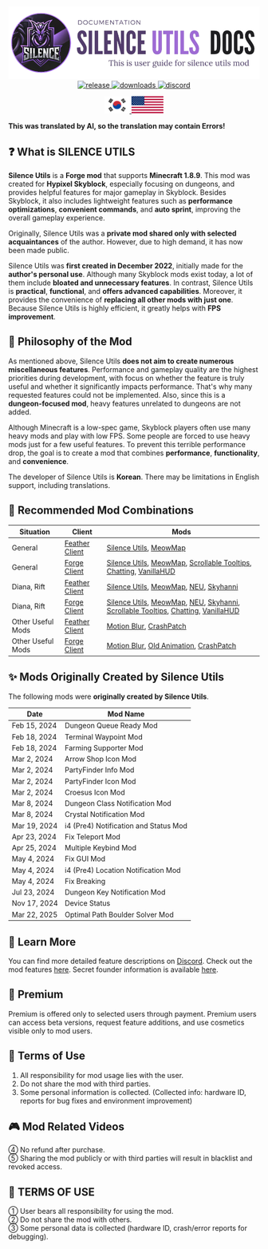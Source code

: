 <p align="center">
	<a href="https://github.com/SILENCE-SIMSOOL/SilenceUtils-Documentation">
		<img src="resource/title.png" alt="SilenceUtils Documentation" width="1200">
	</a>
	<a href="https://github.com/SILENCE-SIMSOOL/SilenceUtils-Documentation/releases" target="_blank">
		<img alt="release" src="https://img.shields.io/github/v/release/SILENCE-SIMSOOL/SilenceUtils-Documentation?color=E0E0E0&style=flat-square" />
	</a>
	<a href="https://github.com/SILENCE-SIMSOOL/SilenceUtils-Documentation/releases" target="_blank">
		<img alt="downloads" src="https://img.shields.io/github/downloads/SILENCE-SIMSOOL/SilenceUtils-Documentation/total?color=8b4db6&style=flat-square" />
	</a>
	<a href="https://discord.gg/2Zt8HDksJs" target="_blank">
		<img alt="discord" src="https://img.shields.io/discord/1312525891225784421?color=5865F2&label=discord&style=flat-square" />
	</a>
</p>

<p align="center">
	<a href="https://github.com/SILENCE-SIMSOOL/SilenceUtils-Documentation">
		<img src="resource/kr.png" alt="Korean" width="50">
	</a>
	<a href="https://github.com/SILENCE-SIMSOOL/SilenceUtils-User-Guide/tree/English">
		<img src="resource/en.png" alt="English" width="64">
	</a>
</p>

**This was translated by AI, so the translation may contain Errors!**

## ❓ What is SILENCE UTILS

**Silence Utils** is a **Forge mod** that supports **Minecraft 1.8.9**.
This mod was created for **Hypixel Skyblock**, especially focusing on dungeons, and provides helpful features for major gameplay in Skyblock.
Besides Skyblock, it also includes lightweight features such as **performance optimizations**, **convenient commands**, and **auto sprint**, improving the overall gameplay experience.

Originally, Silence Utils was a **private mod shared only with selected acquaintances** of the author.
However, due to high demand, it has now been made public.

Silence Utils was **first created in December 2022**, initially made for the **author's personal use**.
Although many Skyblock mods exist today, a lot of them include **bloated and unnecessary features**.
In contrast, Silence Utils is **practical**, **functional**, and **offers advanced capabilities**.
Moreover, it provides the convenience of **replacing all other mods with just one**.
Because Silence Utils is highly efficient, it greatly helps with **FPS improvement**.

## 🛫 Philosophy of the Mod

As mentioned above, Silence Utils **does not aim to create numerous miscellaneous features**.
Performance and gameplay quality are the highest priorities during development, with focus on whether the feature is truly useful and whether it significantly impacts performance.
That's why many requested features could not be implemented.
Also, since this is a **dungeon-focused mod**, heavy features unrelated to dungeons are not added.

Although Minecraft is a low-spec game, Skyblock players often use many heavy mods and play with low FPS.
Some people are forced to use heavy mods just for a few useful features.
To prevent this terrible performance drop, the goal is to create a mod that combines **performance**, **functionality**, and **convenience**.

The developer of Silence Utils is **Korean**.
There may be limitations in English support, including translations.

## 📘 Recommended Mod Combinations

| Situation         | Client                                                                                     | Mods                                                                                                                                                                                                                                                                                                                                                                                                                       |
| ----------------- | ------------------------------------------------------------------------------------------ | -------------------------------------------------------------------------------------------------------------------------------------------------------------------------------------------------------------------------------------------------------------------------------------------------------------------------------------------------------------------------------------------------------------------------- |
| General           | [Feather Client](https://feathermc.com/)                                                   | [Silence Utils](https://github.com/SILENCE-SIMSOOL/SilenceUtils/releases), [MeowMap](https://github.com/SILENCE-SIMSOOL/meow-map)                                                                                                                                                                                                                                                                                          |
| General           | [Forge Client](https://files.minecraftforge.net/net/minecraftforge/forge/index_1.8.9.html) | [Silence Utils](https://github.com/SILENCE-SIMSOOL/SilenceUtils/releases), [MeowMap](https://github.com/SILENCE-SIMSOOL/meow-map), [Scrollable Tooltips](https://sk1er.club/mods/text_overflow_scroll), [Chatting](https://modrinth.com/mod/chatting), [VanillaHUD](https://modrinth.com/mod/vanillahud)                                                                                                                   |
| Diana, Rift       | [Feather Client](https://feathermc.com/)                                                   | [Silence Utils](https://github.com/SILENCE-SIMSOOL/SilenceUtils/releases), [MeowMap](https://github.com/SILENCE-SIMSOOL/meow-map), [NEU](https://github.com/NotEnoughUpdates/NotEnoughUpdates), [Skyhanni](https://github.com/hannibal002/SkyHanni)                                                                                                                                                                        |
| Diana, Rift       | [Forge Client](https://files.minecraftforge.net/net/minecraftforge/forge/index_1.8.9.html) | [Silence Utils](https://github.com/SILENCE-SIMSOOL/SilenceUtils/releases), [MeowMap](https://github.com/SILENCE-SIMSOOL/meow-map), [NEU](https://github.com/NotEnoughUpdates/NotEnoughUpdates), [Skyhanni](https://github.com/hannibal002/SkyHanni), [Scrollable Tooltips](https://sk1er.club/mods/text_overflow_scroll), [Chatting](https://modrinth.com/mod/chatting), [VanillaHUD](https://modrinth.com/mod/vanillahud) |
| Other Useful Mods | [Feather Client](https://feathermc.com/)                                                   | [Motion Blur](https://modrinth.com/mod/polyblur), [CrashPatch](https://modrinth.com/mod/crashpatch)                                                                                                                                                                                                                                                                                                                        |
| Other Useful Mods | [Forge Client](https://files.minecraftforge.net/net/minecraftforge/forge/index_1.8.9.html)                                                     | [Motion Blur](https://modrinth.com/mod/polyblur), [Old Animation](https://modrinth.com/mod/animations), [CrashPatch](https://modrinth.com/mod/crashpatch)                                                                                                                                                                                                                                                                  |

## ✨ Mods Originally Created by Silence Utils

The following mods were **originally created by Silence Utils**.

| Date         | Mod Name                              |
| ------------ | ------------------------------------- |
| Feb 15, 2024 | Dungeon Queue Ready Mod               |
| Feb 18, 2024 | Terminal Waypoint Mod                 |
| Feb 18, 2024 | Farming Supporter Mod                 |
| Mar 2, 2024  | Arrow Shop Icon Mod                   |
| Mar 2, 2024  | PartyFinder Info Mod                  |
| Mar 2, 2024  | PartyFinder Icon Mod                  |
| Mar 2, 2024  | Croesus Icon Mod                      |
| Mar 8, 2024  | Dungeon Class Notification Mod        |
| Mar 8, 2024  | Crystal Notification Mod              |
| Mar 19, 2024 | i4 (Pre4) Notification and Status Mod |
| Apr 23, 2024 | Fix Teleport Mod                      |
| Apr 25, 2024 | Multiple Keybind Mod                  |
| May 4, 2024  | Fix GUI Mod                           |
| May 4, 2024  | i4 (Pre4) Location Notification Mod   |
| May 4, 2024  | Fix Breaking                          |
| Jul 23, 2024 | Dungeon Key Notification Mod          |
| Nov 17, 2024 | Device Status                         |
| Mar 22, 2025 | Optimal Path Boulder Solver Mod       |

## 📖 Learn More

You can find more detailed feature descriptions on [Discord](https://discord.gg/2Zt8HDksJs).
Check out the mod features [here](https://github.com/SILENCE-SIMSOOL/SilenceUtils-Documentation/blob/main/docs/ModList.md).
Secret founder information is available [here](https://github.com/SILENCE-SIMSOOL/SilenceUtils-Documentation/blob/main/docs/secretfounder/INFO.md).

## 💸 Premium

Premium is offered only to selected users through payment.
Premium users can access beta versions, request feature additions, and use cosmetics visible only to mod users.

## 📖 Terms of Use

1. All responsibility for mod usage lies with the user.
2. Do not share the mod with third parties.
3. Some personal information is collected. (Collected info: hardware ID, reports for bug fixes and environment improvement)

## 🎮 Mod Related Videos
④ No refund after purchase.  
⑤ Sharing the mod publicly or with third parties will result in blacklist and revoked access.  

## 📖 TERMS OF USE
① User bears all responsibility for using the mod.  
② Do not share the mod with others.  
③ Some personal data is collected (hardware ID, crash/error reports for debugging).  
